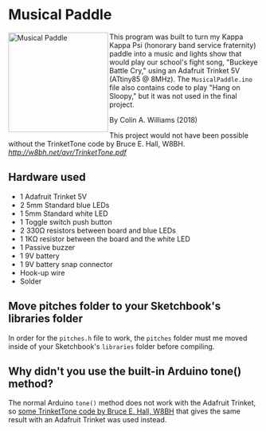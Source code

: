 # Musical Paddle

<a href="https://youtu.be/CesO73p4aDg"><img src="https://i.imgur.com/yYl3cS0.png" align="left" height="200px" alt="Musical Paddle" title="YouTube video of the musical paddle in action"></a>This program was built to turn my Kappa Kappa Psi (honorary band service fraternity) paddle into a music and lights show that would play our school's fight song, "Buckeye Battle Cry," using an Adafruit Trinket 5V (ATtiny85 @ 8MHz). The `MusicalPaddle.ino` file also contains code to play "Hang on Sloopy," but it was not used in the final project.

By Colin A. Williams (2018)

This project would not have been possible without the TrinketTone code by Bruce E. Hall, W8BH. 
*http://w8bh.net/avr/TrinketTone.pdf*

## Hardware used
- 1 Adafruit Trinket 5V
- 2 5mm Standard blue LEDs
- 1 5mm Standard white LED
- 1 Toggle switch push button
- 2 330Ω resistors between board and blue LEDs
- 1 1KΩ resistor between the board and the white LED
- 1 Passive buzzer
- 1 9V battery
- 1 9V battery snap connector
- Hook-up wire
- Solder

## Move pitches folder to your Sketchbook's libraries folder
In order for the `pitches.h` file to work, the `pitches` folder must me moved inside of your Sketchbook's `libraries` folder before compiling.

## Why didn't you use the built-in Arduino tone() method?
The normal Arduino `tone()` method does not work with the Adafruit Trinket, so [some TrinketTone code by Bruce E. Hall, W8BH](http://w8bh.net/avr/TrinketTone.pdf) that gives the same result with an Adafruit Trinket was used instead.
